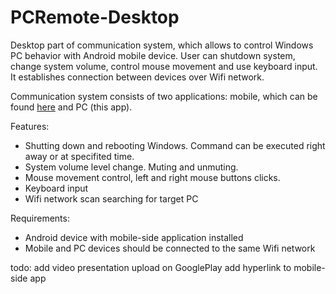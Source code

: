 # PCRemote-Desktop
Desktop part of communication system, which allows to control Windows PC behavior with Android mobile device. User can shutdown system, change system volume, control mouse movement and use keyboard input. It establishes connection between devices over Wifi network.

Communication system consists of two applications: mobile, which can be found [here](https://github.com/BochenChleba/PCRemote-Mobile) and PC (this app).

Features:
  - Shutting down and rebooting Windows. Command can be executed right away or at specifited time.
  - System volume level change. Muting and unmuting.
  - Mouse movement control, left and right mouse buttons clicks.
  - Keyboard input
  - Wifi network scan searching for target PC

Requirements:
  - Android device with mobile-side application installed
  - Mobile and PC devices should be connected to the same Wifi network

todo:
    add video presentation
    upload on GooglePlay
    add hyperlink to mobile-side app

